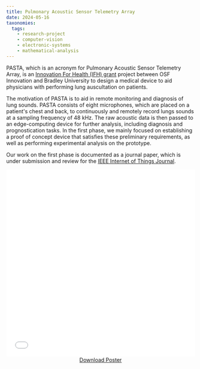 ```yaml
---
title: Pulmonary Acoustic Sensor Telemetry Array
date: 2024-05-16
taxonomies:
  tags:
    - research-project
    - computer-vision
    - electronic-systems
    - mathematical-analysis
---
```


PASTA, which is an acronym for Pulmonary Acoustic Sensor Telemetry Array, is an [Innovation For Health (IFH) grant](https://www.osfinnovation.org/invent/innovation-academic-incubator/innovation-for-health) project between OSF Innovation and Bradley University to design a medical device to aid physicians with performing lung auscultation on patients.

The motivation of PASTA is to aid in remote monitoring and diagnosis of lung sounds.
PASTA consists of eight microphones, which are placed on a patient's chest and back, to continuously and remotely record lungs sounds at a sampling frequency of 48 kHz.
The raw acoustic data is then passed to an edge-computing device for further analysis, including diagnosis and prognostication tasks.
In the first phase, we mainly focused on establishing a proof of concept device that satisfies these preliminary requirements, as well as performing experimental analysis on the prototype.

Our work on the first phase is documented as a journal paper, which is under submission and review for the [IEEE Internet of Things Journal](https://ieee-iotj.org/).

<iframe
  src="poster.pdf"
  type="application/pdf"
  width="100%"
  height="500"
  frameborder="0"
  allowfullscreen
>
</iframe>
<center><a href="poster.pdf">Download Poster</a></center>